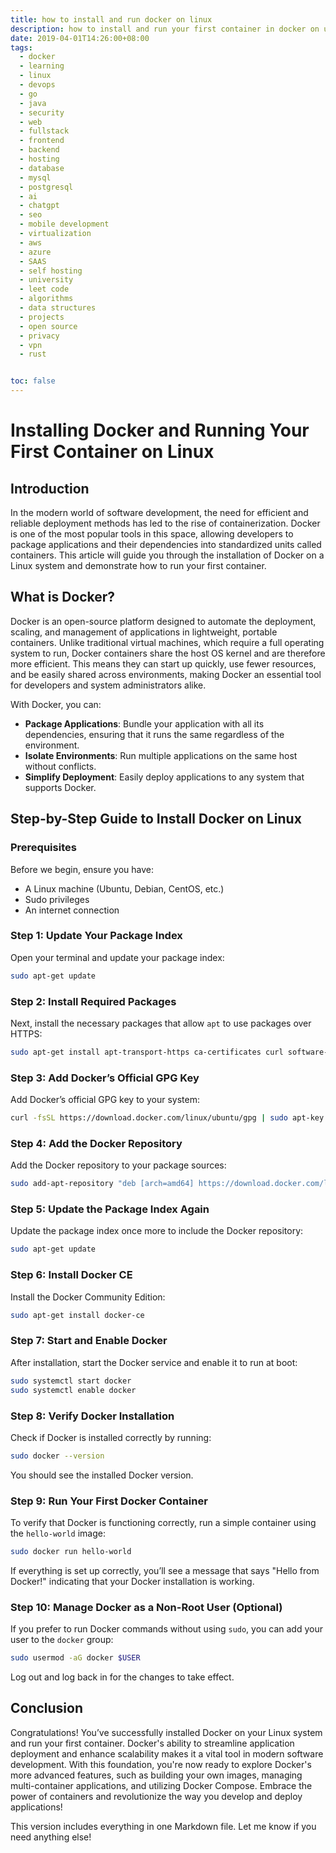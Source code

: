 ```yaml
---
title: how to install and run docker on linux
description: how to install and run your first container in docker on ubuntu 
date: 2019-04-01T14:26:00+08:00
tags:
  - docker
  - learning
  - linux
  - devops
  - go
  - java
  - security
  - web
  - fullstack
  - frontend
  - backend
  - hosting
  - database
  - mysql
  - postgresql
  - ai
  - chatgpt
  - seo
  - mobile development
  - virtualization
  - aws
  - azure
  - SAAS
  - self hosting
  - university
  - leet code
  - algorithms
  - data structures
  - projects
  - open source
  - privacy
  - vpn
  - rust


toc: false
---
```

# Installing Docker and Running Your First Container on Linux

## Introduction

In the modern world of software development, the need for efficient and reliable deployment methods has led to the rise of containerization. Docker is one of the most popular tools in this space, allowing developers to package applications and their dependencies into standardized units called containers. This article will guide you through the installation of Docker on a Linux system and demonstrate how to run your first container.

## What is Docker?

Docker is an open-source platform designed to automate the deployment, scaling, and management of applications in lightweight, portable containers. Unlike traditional virtual machines, which require a full operating system to run, Docker containers share the host OS kernel and are therefore more efficient. This means they can start up quickly, use fewer resources, and be easily shared across environments, making Docker an essential tool for developers and system administrators alike.

With Docker, you can:

- **Package Applications**: Bundle your application with all its dependencies, ensuring that it runs the same regardless of the environment.
- **Isolate Environments**: Run multiple applications on the same host without conflicts.
- **Simplify Deployment**: Easily deploy applications to any system that supports Docker.

## Step-by-Step Guide to Install Docker on Linux

### Prerequisites

Before we begin, ensure you have:

- A Linux machine (Ubuntu, Debian, CentOS, etc.)
- Sudo privileges
- An internet connection

### Step 1: Update Your Package Index

Open your terminal and update your package index:

```bash
sudo apt-get update
```

### Step 2: Install Required Packages

Next, install the necessary packages that allow `apt` to use packages over HTTPS:

```bash
sudo apt-get install apt-transport-https ca-certificates curl software-properties-common
```

### Step 3: Add Docker’s Official GPG Key

Add Docker’s official GPG key to your system:

```bash
curl -fsSL https://download.docker.com/linux/ubuntu/gpg | sudo apt-key add -
```

### Step 4: Add the Docker Repository

Add the Docker repository to your package sources:

```bash
sudo add-apt-repository "deb [arch=amd64] https://download.docker.com/linux/ubuntu $(lsb_release -cs) stable"
```

### Step 5: Update the Package Index Again

Update the package index once more to include the Docker repository:

```bash
sudo apt-get update
```

### Step 6: Install Docker CE

Install the Docker Community Edition:

```bash
sudo apt-get install docker-ce
```

### Step 7: Start and Enable Docker

After installation, start the Docker service and enable it to run at boot:

```bash
sudo systemctl start docker
sudo systemctl enable docker
```

### Step 8: Verify Docker Installation

Check if Docker is installed correctly by running:

```bash
sudo docker --version
```

You should see the installed Docker version.

### Step 9: Run Your First Docker Container

To verify that Docker is functioning correctly, run a simple container using the `hello-world` image:

```bash
sudo docker run hello-world
```

If everything is set up correctly, you’ll see a message that says "Hello from Docker!" indicating that your Docker installation is working.

### Step 10: Manage Docker as a Non-Root User (Optional)

If you prefer to run Docker commands without using `sudo`, you can add your user to the `docker` group:

```bash
sudo usermod -aG docker $USER
```

Log out and log back in for the changes to take effect.

## Conclusion

Congratulations! You’ve successfully installed Docker on your Linux system and run your first container. Docker's ability to streamline application deployment and enhance scalability makes it a vital tool in modern software development. With this foundation, you're now ready to explore Docker's more advanced features, such as building your own images, managing multi-container applications, and utilizing Docker Compose. Embrace the power of containers and revolutionize the way you develop and deploy applications!

This version includes everything in one Markdown file. Let me know if you need anything else!